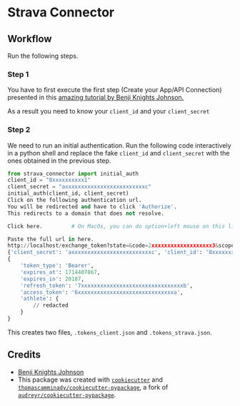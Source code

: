 # Strava Connector

## Workflow

Run the following steps.

### Step 1

You have to first execute the first step (Create your App/API Connection) presented in this [amazing tutorial by Benji Knights Johnson.](https://medium.com/swlh/using-python-to-connect-to-stravas-api-and-analyse-your-activities-dummies-guide-5f49727aac86)

As a result you need to know your `client_id` and your `client_secret`

### Step 2

We need to run an initial authentication. Run the following code interactively in a python shell and replace the fake `client_id` and `client_secret` with the ones obtained in the previous step.

```python
from strava_connector import initial_auth
client_id = "8xxxxxxxxxx1"
client_secret = "axxxxxxxxxxxxxxxxxxxxxxxxxc"
initial_auth(client_id, client_secret)
Click on the following authentication url.
You will be redirected and have to click 'Authorize'.
This redirects to a domain that does not resolve.

Click here.         # On MacOs, you can do option+left mouse on this link.

Paste the full url in here.
http://localhost/exchange_token?state=&code=2xxxxxxxxxxxxxxxxxxx3&scope=read,activity:read_all,profile:read_all
{'client_secret': 'axxxxxxxxxxxxxxxxxxxxxxxxxc', 'client_id': '8xxxxxxxxxx1'}
{
    'token_type': 'Bearer',
    'expires_at': 1714407867,
    'expires_in': 20187,
    'refresh_token': '7xxxxxxxxxxxxxxxxxxxxxxxxxxxxxxxxb',
    'access_token': '6xxxxxxxxxxxxxxxxxxxxxxxxxxxxxxa',
    'athlete': {
        // redacted
    }
}
```

This creates two files, `.tokens_client.json` and `.tokens_strava.json`.

## Credits

- [Benji Knights Johnson](https://medium.com/swlh/using-python-to-connect-to-stravas-api-and-analyse-your-activities-dummies-guide-5f49727aac86)
- This package was created with [`cookiecutter`](https://github.com/audreyr/cookiecutter) and [`thomascamminady/cookiecutter-pypackage`](https://github.com/thomascamminady/cookiecutter-pypackage), a fork of [`audreyr/cookiecutter-pypackage`](https://github.com/audreyr/cookiecutter-pypackage).
